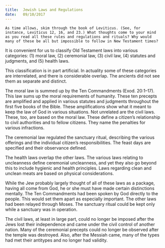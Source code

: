 ```yaml
---
title:  Jewish Laws and Regulations
date:   09/10/2017
---
```


`As time allows, skim through the book of Leviticus. (See, for instance, Leviticus 12, 16, and 23.) What thoughts come to your mind as you read all these rules and regulations and rituals? Why would many of these be all but impossible to follow in New Testament times?`

It is convenient for us to classify Old Testament laws into various categories: (1) moral law, (2) ceremonial law, (3) civil law, (4) statutes and judgments, and (5) health laws.

This classification is in part artificial. In actuality some of these categories are interrelated, and there is considerable overlap. The ancients did not see them as separate and distinct.

The moral law is summed up by the Ten Commandments (Exod. 20:1–17). This law sums up the moral requirements of humanity. These ten precepts are amplified and applied in various statutes and judgments throughout the first five books of the Bible. These amplifications show what it meant to keep the law of God in various situations. Not unrelated are the civil laws. These, too, are based on the moral law. These define a citizen’s relationship to civil authorities and to fellow citizens. They name the penalties for various infractions.

The ceremonial law regulated the sanctuary ritual, describing the various offerings and the individual citizen’s responsibilities. The feast days are specified and their observance defined.

The health laws overlap the other laws. The various laws relating to uncleanness define ceremonial uncleanness, and yet they also go beyond this to include hygienic and health principles. Laws regarding clean and unclean meats are based on physical considerations.

While the Jew probably largely thought of all of these laws as a package, having all come from God, he or she must have made certain distinctions mentally. The Ten Commandments had been spoken by God directly to the people. This would set them apart as especially important. The other laws had been relayed through Moses. The sanctuary ritual could be kept only while a sanctuary was in operation.

The civil laws, at least in large part, could no longer be imposed after the Jews lost their independence and came under the civil control of another nation. Many of the ceremonial precepts could no longer be observed after the temple was destroyed. Also, after the Messiah came, many of the types had met their antitypes and no longer had validity.